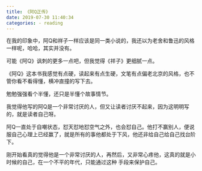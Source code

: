 ```yaml
---
title: 《阿Q正传》
date: 2019-07-30 11:40:34
categories: - reading
---
```


在我的印象中，阿Q和祥子一样应该是同一类小说的，我还以为老舍和鲁迅的风格一样呢，哈哈，其实并没有。


可能《阿Q》讽刺的更多一点吧，但我觉得《祥子》更细腻一点。

《阿Q》这本书我感觉有点硬，读起来有点生硬，文笔有点偏老北京的风格，也不管你看不看得懂，横冲直撞的写下去。

勉勉强强看个半懂，还只是半懂个故事情节。

我觉得他写的阿Q是一个非常讨厌的人，但又让读者讨厌不起来，因为这明明写的，就是读者自己呀。

阿Q一直处于自嘲状态，怼天怼地怼空气之外，也会怼自己。他打不赢别人，便说服自己心理上已经赢了，就是所有的事他都处于下风，他还非给自己给自己找台阶下。

刚开始看真的觉得他是一个非常讨厌的人，再然后，又非常心疼他，这真的就是小时候的自己，在一个不平的年代，只能通过这种 手段来保护自己。

